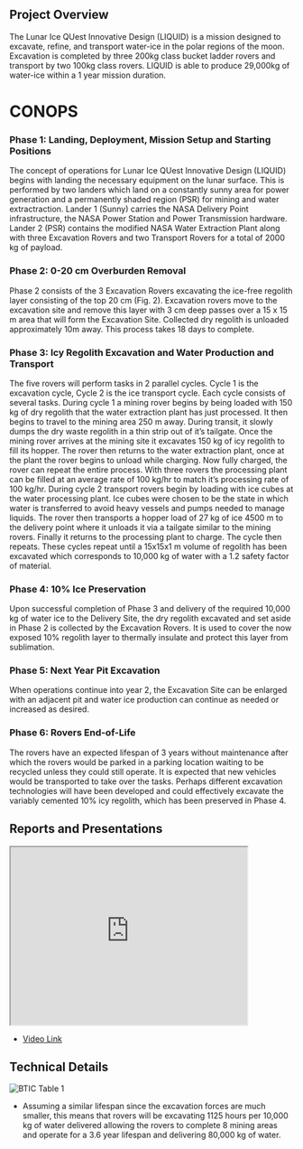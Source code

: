 ## Project Overview
The Lunar Ice QUest Innovative Design (LIQUID) is a mission designed to excavate, refine, and transport water-ice in the polar regions of the moon. Excavation is completed by three 200kg class bucket ladder rovers and transport by two 100kg class rovers. LIQUID is able to produce 29,000kg of water-ice within a 1 year mission duration.

# CONOPS
### Phase 1: Landing, Deployment, Mission Setup and Starting Positions

The concept of operations for Lunar Ice QUest Innovative Design (LIQUID) begins with landing the necessary equipment on the lunar surface. This is performed by two landers which land on a constantly sunny area for power generation and a permanently shaded region (PSR) for mining and water extractraction. Lander 1 (Sunny) carries the NASA Delivery Point infrastructure, the NASA Power Station and Power Transmission hardware. Lander 2 (PSR) contains the modified NASA Water Extraction Plant along with three Excavation Rovers and two Transport Rovers for a total of 2000 kg of payload. 

### Phase 2: 0-20 cm Overburden Removal

Phase 2 consists of the 3 Excavation Rovers excavating the ice-free regolith layer consisting of the top 20 cm (Fig. 2). Excavation rovers move to the excavation site and remove this layer with 3 cm deep passes over a 15 x 15 m area that will form the Excavation Site. Collected dry regolith is unloaded approximately 10m away. This process takes 18 days to complete.

### Phase 3: Icy Regolith Excavation and Water Production and Transport

The five rovers will perform tasks in 2 parallel cycles. Cycle 1 is the excavation cycle, Cycle 2 is the ice transport cycle. Each cycle consists of several tasks. 
During cycle 1 a mining rover begins by being loaded with 150 kg of dry regolith that the water extraction plant has just processed. It then begins to travel to the mining area 250 m away. During transit, it slowly dumps the dry waste regolith in a thin strip out of it’s tailgate. Once the mining rover arrives at the mining site it excavates 150 kg of icy regolith to fill its hopper. The rover then returns to the water extraction plant, once at the plant the rover begins to unload while charging. Now fully charged, the rover can repeat the entire process. With three rovers the processing plant can be filled at an average rate of 100 kg/hr to match it’s processing rate of 100 kg/hr.
During cycle 2 transport rovers begin by loading with ice cubes at the water processing plant. Ice cubes were chosen to be the state in which water is transferred to avoid heavy vessels and pumps needed to manage liquids. The rover then transports a hopper load of 27 kg of ice 4500 m to the delivery point where it unloads it via a tailgate similar to the mining rovers. Finally it returns to the processing plant to charge. The cycle then repeats.
These cycles repeat until a 15x15x1 m volume of regolith has been excavated which corresponds to 10,000 kg of water with a 1.2 safety factor of material.     

### Phase 4: 10% Ice Preservation

Upon successful completion of Phase 3 and delivery of the required 10,000 kg of water ice to the Delivery Site, the dry regolith excavated and set aside in Phase 2 is collected by the Excavation Rovers. It is used to cover the now exposed 10% regolith layer to thermally insulate and protect this layer from sublimation.

### Phase 5: Next Year Pit Excavation

When operations continue into year 2, the Excavation Site can be enlarged with an adjacent pit and water ice production can continue as needed or increased as desired.

### Phase 6: Rovers End-of-Life

The rovers have an expected lifespan of 3 years without maintenance after which the rovers would be parked in a parking location waiting to be recycled unless they could still operate. It is expected that new vehicles would be transported to take over the tasks. Perhaps different excavation technologies will have been developed and could effectively excavate the variably cemented 10% icy regolith, which has been preserved in Phase 4.

## Reports and Presentations
<iframe width="420" height="315"
src="https://www.youtube.com/watch?v=hIQYnyP4Fbs&ab_channel=PaulvanSusante">
</iframe>

* [Video Link](https://www.youtube.com/watch?v=hIQYnyP4Fbs&ab_channel=PaulvanSusante)

## Technical Details
![BTIC Table 1](/projects/btic/BTICTable1.png)

* Assuming a similar lifespan since the excavation forces are much smaller, this means that rovers will be excavating 1125 hours per 10,000 kg of water delivered allowing the rovers to complete 8 mining areas and operate for a 3.6 year lifespan and delivering 80,000 kg of water. 